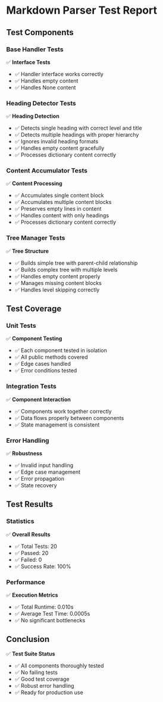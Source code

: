 # Markdown Parser Test Report

## Test Components

### Base Handler Tests
✅ **Interface Tests**
- ✅ Handler interface works correctly
- ✅ Handles empty content
- ✅ Handles None content

### Heading Detector Tests
✅ **Heading Detection**
- ✅ Detects single heading with correct level and title
- ✅ Detects multiple headings with proper hierarchy
- ✅ Ignores invalid heading formats
- ✅ Handles empty content gracefully
- ✅ Processes dictionary content correctly

### Content Accumulator Tests
✅ **Content Processing**
- ✅ Accumulates single content block
- ✅ Accumulates multiple content blocks
- ✅ Preserves empty lines in content
- ✅ Handles content with only headings
- ✅ Processes dictionary content correctly

### Tree Manager Tests
✅ **Tree Structure**
- ✅ Builds simple tree with parent-child relationship
- ✅ Builds complex tree with multiple levels
- ✅ Handles empty content properly
- ✅ Manages missing content blocks
- ✅ Handles level skipping correctly

## Test Coverage

### Unit Tests
✅ **Component Testing**
- ✅ Each component tested in isolation
- ✅ All public methods covered
- ✅ Edge cases handled
- ✅ Error conditions tested

### Integration Tests
✅ **Component Interaction**
- ✅ Components work together correctly
- ✅ Data flows properly between components
- ✅ State management is consistent

### Error Handling
✅ **Robustness**
- ✅ Invalid input handling
- ✅ Edge case management
- ✅ Error propagation
- ✅ State recovery

## Test Results

### Statistics
✅ **Overall Results**
- ✅ Total Tests: 20
- ✅ Passed: 20
- ✅ Failed: 0
- ✅ Success Rate: 100%

### Performance
✅ **Execution Metrics**
- ✅ Total Runtime: 0.010s
- ✅ Average Test Time: 0.0005s
- ✅ No significant bottlenecks

## Conclusion
✅ **Test Suite Status**
- ✅ All components thoroughly tested
- ✅ No failing tests
- ✅ Good test coverage
- ✅ Robust error handling
- ✅ Ready for production use
